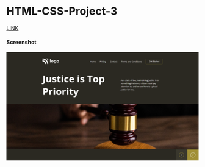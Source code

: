 # HTML-CSS-Project-3

[LINK](https://html-proj-3.netlify.app/)

#### Screenshot
![](./screenshot/proj-3.png)